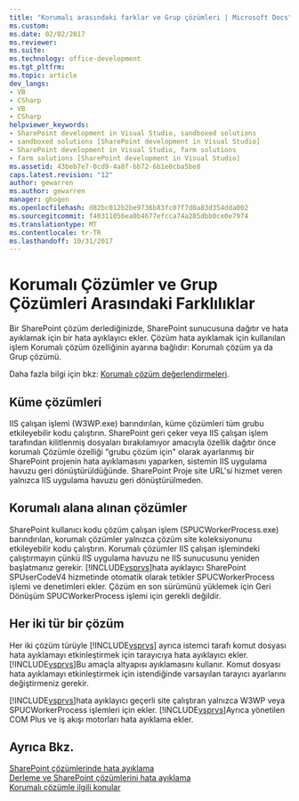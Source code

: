 ```yaml
---
title: "Korumalı arasındaki farklar ve Grup çözümleri | Microsoft Docs"
ms.custom: 
ms.date: 02/02/2017
ms.reviewer: 
ms.suite: 
ms.technology: office-development
ms.tgt_pltfrm: 
ms.topic: article
dev_langs:
- VB
- CSharp
- VB
- CSharp
helpviewer_keywords:
- SharePoint development in Visual Studio, sandboxed solutions
- sandboxed solutions [SharePoint development in Visual Studio]
- SharePoint development in Visual Studio, farm solutions
- farm solutions [SharePoint development in Visual Studio]
ms.assetid: 43beb7e7-0cd9-4a8f-bb72-6b1e0cba5be8
caps.latest.revision: "12"
author: gewarren
ms.author: gewarren
manager: ghogen
ms.openlocfilehash: d82bc012b2be9736b83fc07f7d0a83d354dda002
ms.sourcegitcommit: f40311056ea0b4677efcca74a285dbb0ce0e7974
ms.translationtype: MT
ms.contentlocale: tr-TR
ms.lasthandoff: 10/31/2017
---
```

# <a name="differences-between-sandboxed-and-farm-solutions"></a>Korumalı Çözümler ve Grup Çözümleri Arasındaki Farklılıklar
  Bir SharePoint çözüm derlediğinizde, SharePoint sunucusuna dağıtır ve hata ayıklamak için bir hata ayıklayıcı ekler. Çözüm hata ayıklamak için kullanılan işlem Korumalı çözüm özelliğinin ayarına bağlıdır: Korumalı çözüm ya da Grup çözümü.  
  
 Daha fazla bilgi için bkz: [Korumalı çözüm değerlendirmeleri](../sharepoint/sandboxed-solution-considerations.md).  
  
## <a name="farm-solutions"></a>Küme çözümleri  
 IIS çalışan işlemi (W3WP.exe) barındırılan, küme çözümleri tüm grubu etkileyebilir kodu çalıştırın. SharePoint geri çeker veya IIS çalışan işlem tarafından kilitlenmiş dosyaları bırakılamıyor amacıyla özellik dağıtır önce korumalı Çözümle özelliği "grubu çözüm için" olarak ayarlanmış bir SharePoint projenin hata ayıklamasını yaparken, sistemin IIS uygulama havuzu geri dönüştürüldüğünde. SharePoint Proje site URL'si hizmet veren yalnızca IIS uygulama havuzu geri dönüştürülmeden.  
  
## <a name="sandboxed-solutions"></a>Korumalı alana alınan çözümler  
 SharePoint kullanıcı kodu çözüm çalışan işlem (SPUCWorkerProcess.exe) barındırılan, korumalı çözümler yalnızca çözüm site koleksiyonunu etkileyebilir kodu çalıştırın. Korumalı çözümler IIS çalışan işlemindeki çalıştırmayın çünkü IIS uygulama havuzu ne IIS sunucusunu yeniden başlatmanız gerekir. [!INCLUDE[vsprvs](../sharepoint/includes/vsprvs-md.md)]hata ayıklayıcı SharePoint SPUserCodeV4 hizmetinde otomatik olarak tetikler SPUCWorkerProcess işlemi ve denetimleri ekler. Çözüm en son sürümünü yüklemek için Geri Dönüşüm SPUCWorkerProcess işlemi için gerekli değildir.  
  
## <a name="either-type-of-solution"></a>Her iki tür bir çözüm  
 Her iki çözüm türüyle [!INCLUDE[vsprvs](../sharepoint/includes/vsprvs-md.md)] ayrıca istemci tarafı komut dosyası hata ayıklamayı etkinleştirmek için tarayıcıya hata ayıklayıcı ekler. [!INCLUDE[vsprvs](../sharepoint/includes/vsprvs-md.md)]Bu amaçla altyapısı ayıklamasını kullanır. Komut dosyası hata ayıklamayı etkinleştirmek için istendiğinde varsayılan tarayıcı ayarlarını değiştirmeniz gerekir.  
  
 [!INCLUDE[vsprvs](../sharepoint/includes/vsprvs-md.md)]hata ayıklayıcı geçerli site çalıştıran yalnızca W3WP veya SPUCWorkerProcess işlemleri için ekler. [!INCLUDE[vsprvs](../sharepoint/includes/vsprvs-md.md)]Ayrıca yönetilen COM Plus ve iş akışı motorları hata ayıklama ekler.  
  
## <a name="see-also"></a>Ayrıca Bkz.  
 [SharePoint çözümlerinde hata ayıklama](../sharepoint/debugging-sharepoint-solutions.md)   
 [Derleme ve SharePoint çözümlerini hata ayıklama](../sharepoint/building-and-debugging-sharepoint-solutions.md)   
 [Korumalı çözümle ilgili konular](../sharepoint/sandboxed-solution-considerations.md)  
  
  